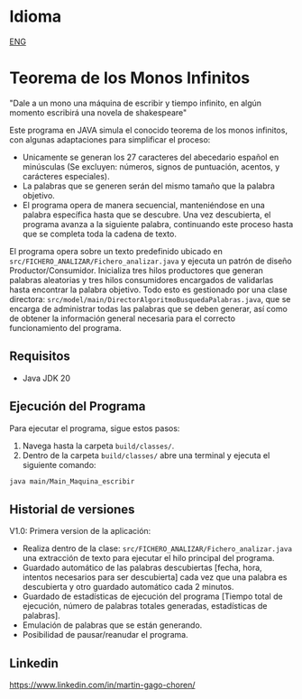 # Idioma
[ENG](README_eng.md)

# Teorema de los Monos Infinitos

"Dale a un mono una máquina de escribir y tiempo infinito, en algún momento escribirá una novela de shakespeare"

Este programa en JAVA simula el conocido teorema de los monos infinitos, con algunas adaptaciones para simplificar el proceso:

- Unicamente se generan los 27 caracteres del abecedario español en minúsculas (Se excluyen: números, signos de puntuación, acentos, y carácteres especiales).
- La palabras que se generen serán del mismo tamaño que la palabra objetivo.
- El programa opera de manera secuencial, manteniéndose en una palabra específica hasta que se descubre. Una vez descubierta, el programa avanza a la siguiente palabra, continuando este proceso hasta que se completa toda la cadena de texto.

El programa opera sobre un texto predefinido ubicado en `src/FICHERO_ANALIZAR/Fichero_analizar.java` y ejecuta un patrón de diseño Productor/Consumidor. Inicializa tres hilos productores que generan palabras aleatorias y tres hilos consumidores encargados de validarlas hasta encontrar la palabra objetivo. Todo esto es gestionado por una clase directora: `src/model/main/DirectorAlgoritmoBusquedaPalabras.java`, que se encarga de administrar todas las palabras que se deben generar, así como de obtener la información general necesaria para el correcto funcionamiento del programa.


## Requisitos

- Java JDK 20

## Ejecución del Programa

Para ejecutar el programa, sigue estos pasos:

1. Navega hasta la carpeta `build/classes/`.
2. Dentro de la carpeta `build/classes/` abre una terminal y ejecuta el siguiente comando:

```bash
java main/Main_Maquina_escribir
```

## Historial de versiones

V1.0: Primera version de la aplicación:
- Realiza  dentro de la clase: `src/FICHERO_ANALIZAR/Fichero_analizar.java` una extracción de texto para ejecutar el hilo principal del programa.
- Guardado automático de las palabras descubiertas [fecha, hora, intentos necesarios para ser descubierta] cada vez que una palabra es descubierta y otro guardado automático cada 2 minutos.
- Guardado de estadísticas de ejecución del programa [Tiempo total de ejecución, número de palabras totales generadas, estadísticas de palabras].
- Emulación de palabras que se están generando.
- Posibilidad de pausar/reanudar el programa.

## Linkedin

https://www.linkedin.com/in/martin-gago-choren/

